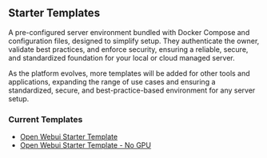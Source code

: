 ## Starter Templates

A pre-configured server environment bundled with Docker Compose and configuration files, designed to simplify setup. They authenticate the owner, validate best practices, and enforce security, ensuring a reliable, secure, and standardized foundation for your local or cloud managed server.

As the platform evolves, more templates will be added for other tools and applications, expanding the range of use cases and ensuring a standardized, secure, and best-practice-based environment for any server setup.

### Current Templates

- [Open Webui Starter Template](https://github.com/iamobservable/starter-templates/tree/main/4b35c72a-6775-41cb-a717-26276f7ae56e)
- [Open Webui Starter Template - No GPU](https://github.com/iamobservable/starter-templates/tree/main/bccab6b1-091c-498a-abed-13c3b0b705da)
